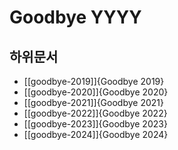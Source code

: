# Goodbye YYYY

## 하위문서

* [[goodbye-2019]]{Goodbye 2019}
* [[goodbye-2020]]{Goodbye 2020}
* [[goodbye-2021]]{Goodbye 2021}
* [[goodbye-2022]]{Goodbye 2022}
* [[goodbye-2023]]{Goodbye 2023}
* [[goodbye-2024]]{Goodbye 2024}
